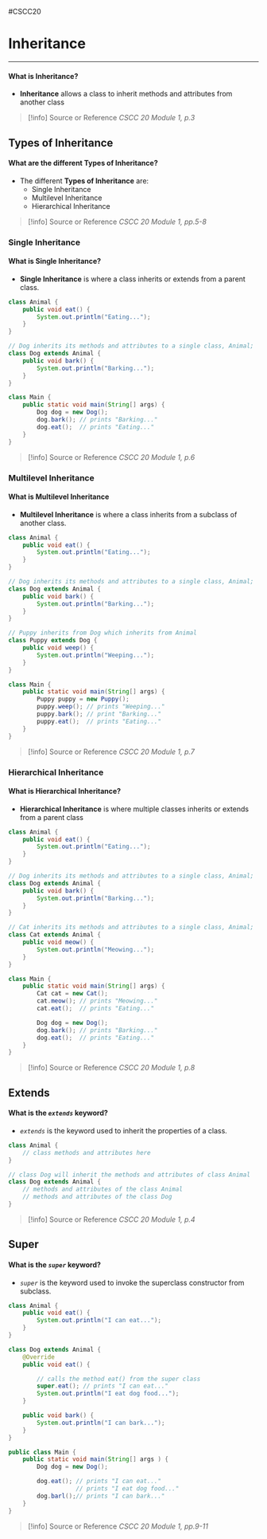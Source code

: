 #CSCC20

# Inheritance
---
#### What is **Inheritance?**
- **Inheritance** allows a class to inherit methods and attributes from another class

> [!info] Source or Reference
> *CSCC 20 Module 1, p.3*
## Types of Inheritance
#### What are the different **Types of Inheritance?**
- The different **Types of Inheritance** are:
	- Single Inheritance
	- Multilevel Inheritance
	- Hierarchical Inheritance
 
> [!info] Source or Reference
> *CSCC 20 Module 1, pp.5-8*
### Single Inheritance
#### What is **Single Inheritance?**
- **Single Inheritance** is where a class inherits or extends from a parent class.

```java
class Animal {
	public void eat() {
		System.out.println("Eating...");
	}
}

// Dog inherits its methods and attributes to a single class, Animal;
class Dog extends Animal {
	public void bark() {
		System.out.println("Barking...");
	}
}

class Main {
	public static void main(String[] args) {
		Dog dog = new Dog();
		dog.bark(); // prints "Barking..."
		dog.eat();  // prints "Eating..."
	}
}
```

> [!info] Source or Reference
> *CSCC 20 Module 1, p.6*
### Multilevel Inheritance
#### What is **Multilevel Inheritance**
- **Multilevel Inheritance** is where a class inherits from a subclass of another class.

```java
class Animal {
	public void eat() {
		System.out.println("Eating...");
	}
}

// Dog inherits its methods and attributes to a single class, Animal;
class Dog extends Animal {
	public void bark() {
		System.out.println("Barking...");
	}
}

// Puppy inherits from Dog which inherits from Animal
class Puppy extends Dog {
	public void weep() {
		System.out.println("Weeping...");
	}
}

class Main {
	public static void main(String[] args) {
		Puppy puppy = new Puppy();
		puppy.weep(); // prints "Weeping..."
		puppy.bark(); // print "Barking..."
		puppy.eat();  // prints "Eating..."
	}
}
```

> [!info] Source or Reference
> *CSCC 20 Module 1, p.7*
### Hierarchical Inheritance
#### What is **Hierarchical Inheritance?**
- **Hierarchical Inheritance** is where multiple classes inherits or extends from a parent class

```java
class Animal {
	public void eat() {
		System.out.println("Eating...");
	}
}

// Dog inherits its methods and attributes to a single class, Animal;
class Dog extends Animal {
	public void bark() {
		System.out.println("Barking...");
	}
}

// Cat inherits its methods and attributes to a single class, Animal;
class Cat extends Animal {
	public void meow() {
		System.out.println("Meowing...");
	}
}

class Main {
	public static void main(String[] args) {
		Cat cat = new Cat();
		cat.meow(); // prints "Meowing..."
		cat.eat();  // prints "Eating..."

		Dog dog = new Dog();
		dog.bark(); // prints "Barking..."
		dog.eat();  // prints "Eating..."
	}
}
```

> [!info] Source or Reference
> *CSCC 20 Module 1, p.8*
## Extends
#### What is the *`extends`* keyword?
- *`extends`* is the keyword used to inherit the properties of a class.

```java
class Animal {
	// class methods and attributes here
}

// class Dog will inherit the methods and attributes of class Animal
class Dog extends Animal {
	// methods and attributes of the class Animal
	// methods and attributes of the class Dog
}
```

> [!info] Source or Reference
> *CSCC 20 Module 1, p.4*
## Super
#### What is the *`super`* keyword?
- *`super`* is the keyword used to invoke the superclass constructor from subclass.

```java
class Animal {
	public void eat() {
		System.out.println("I can eat...");
	}
}

class Dog extends Animal {
	@Override
	public void eat() {

		// calls the method eat() from the super class
		super.eat(); // prints "I can eat..."
		System.out.println("I eat dog food...");
	}

	public void bark() {
		System.out.println("I can bark...");
	}
}

public class Main {
	public static void main(String[] args ) {
		Dog dog = new Dog();

		dog.eat(); // prints "I can eat..."
				   // prints "I eat dog food..."
		dog.barl();// prints "I can bark..."
	}
}
```

> [!info] Source or Reference
> *CSCC 20 Module 1, pp.9-11*